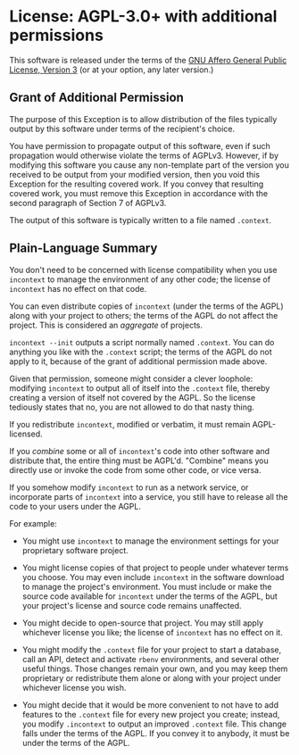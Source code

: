 # License: AGPL-3.0+ with additional permissions

This software is released under the terms of the [GNU Affero General Public License, Version 3][AGPL-3.0+] (or at your option, any later version.)

## Grant of Additional Permission

The purpose of this Exception is to allow distribution of the files typically output by this software under terms of the recipient's choice.

You have permission to propagate output of this software, even if such propagation would otherwise violate the terms of AGPLv3. However, if by modifying this software you cause any non-template part of the version you received to be output from your modified version, then you void this Exception for the resulting covered work. If you convey that resulting covered work, you must remove this Exception in accordance with the second paragraph of Section 7 of AGPLv3.

The output of this software is typically written to a file named `.context`.

## Plain-Language Summary

You don't need to be concerned with license compatibility when you use `incontext` to manage the environment of any other code; the license of `incontext` has no effect on that code.

You can even distribute copies of `incontext` (under the terms of the AGPL) along with your project to others; the terms of the AGPL do not affect the project. This is considered an _aggregate_ of projects.

`incontext --init` outputs a script normally named `.context`. You can do anything you like with the `.context` script; the terms of the AGPL do not apply to it, because of the grant of additional permission made above. 

Given that permission, someone might consider a clever loophole: modifying `incontext` to output all of itself into the `.context` file, thereby creating a version of itself not covered by the AGPL. So the license tediously states that no, you are not allowed to do that nasty thing.

If you redistribute `incontext`, modified or verbatim, it must remain AGPL-licensed.

If you _combine_ some or all of `incontext`'s code into other software and distribute that, the entire thing must be AGPL'd.
"Combine" means you directly use or invoke the code from some other code, or vice versa.

If you somehow modify `incontext` to run as a network service, or incorporate parts of `incontext` into a service, you still have to release all the code to your users under the AGPL.

For example:

- You might use `incontext` to manage the environment settings for your proprietary software project.

- You might license copies of that project to people under whatever terms you choose. You may even include `incontext` in the software download to manage the project's environment. You must include or make the source code available for `incontext` under the terms of the AGPL, but your project's license and source code remains unaffected.

- You might decide to open-source that project. You may still apply whichever license you like; the license of `incontext` has no effect on it.

- You might modify the `.context` file for your project to start a database, call an API, detect and activate `rbenv` environments, and several other useful things. Those changes remain your own, and you may keep them proprietary or redistribute them alone or along with your project under whichever license you wish.

- You might decide that it would be more convenient to not have to add features to the `.context` file for every new project you create; instead, you modify `.incontext` to output an improved `.context` file. This change falls under the terms of the AGPL. If you convey it to anybody, it must be under the terms of the AGPL.

[Michael F. Lamb]: http://datagrok.org
[AGPL-3.0+]: http://www.gnu.org/licenses/agpl.html
